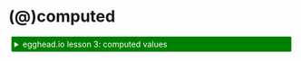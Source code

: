 # (@)computed

<details>
    <summary style="color: white; background:green;padding:5px;margin:5px;border-radius:2px">egghead.io lesson 3: computed values</summary>
    <br>
    <div style="padding:5px;">
        <iframe style="border: none;" width=760 height=427  src="https://egghead.io/lessons/javascript-derive-computed-values-and-manage-side-effects-with-mobx-reactions/embed" />
    </div>
    <a style="font-style:italic;padding:5px;margin:5px;"  href="https://egghead.io/lessons/javascript-derive-computed-values-and-manage-side-effects-with-mobx-reactions">Hosted on egghead.io</a>
</details>

Computed values are values that can be derived from the existing state or other computed values.
Conceptually, they are very similar to formulas in spreadsheets.
Computed values can't be underestimated, as they help you to make your actual modifiable state as small as possible.
Besides that they are highly optimized, so use them wherever possible.

Don't confuse `computed` with `autorun`. They are both reactively invoked expressions,
but use `@computed` if you want to reactively produce a *value* that can be used by other observers and
`autorun` if you don't want to produce a new value but rather want to achieve an *effect*.
For example imperative side effects like logging, making network requests etc.

Computed values are automatically derived from your state if any value that affects them changes.
Computed values can be optimized away in many cases by MobX as they are assumed to be pure.
For example, a computed property won't re-run if none of the data used in the previous computation changed.
Nor will a computed property re-run if is not in use by some other computed property or reaction.
In such cases it will be suspended.

This automatic suspension is very convenient. If a computed value is no longer observed, for example the UI in which it was used no longer exists, MobX can automatically garbage collect it. This differs from `autorun`'s values where you must dispose of them yourself.
It sometimes confuses people new to MobX, that if you create a computed property but don't use it anywhere in a reaction, it will not cache its value and recompute more often than seems necessary.
However, in real life situations this is by far the best default, and you can always forcefully keep a computed value awake if you need to, by using either [`observe`](observe.md) or [`keepAlive`](https://github.com/mobxjs/mobx-utils#keepalive).

Note that `computed` properties are not enumerable. Nor can they be overwritten in an inheritance chain.

## `@computed`

If you have [decorators enabled](../best/decorators.md) you can use the `@computed` decorator on any getter of a class property to declaratively create computed properties.

```javascript
import {observable, computed} from "mobx";

class OrderLine {
    @observable price = 0;
    @observable amount = 1;

    constructor(price) {
        this.price = price;
    }

    @computed get total() {
        return this.price * this.amount;
    }
}
```

Otherwise, use `decorate` to introduce them:

```javascript
import {decorate, observable, computed} from "mobx";

class OrderLine {
    price = 0;
    amount = 1;

    constructor(price) {
        this.price = price;
    }

    get total() {
        return this.price * this.amount;
    }
}
decorate(OrderLine, {
    price: observable,
    amount: observable,
    total: computed
})
```

Both `observable.object` and `extendObservable` will automatically infer getter properties to be computed properties, so the following suffices:

```javascript
const orderLine = observable.object({
    price: 0,
    amount: 1,
    get total() {
        return this.price * this.amount
    }
})
```


## Setters for computed values

It is possible to define a setter for computed values as well. Note that these setters cannot be used to alter the value of the computed property directly,
but they can be used as 'inverse' of the derivation. For example:

```javascript
const orderLine = observable.object({
    price: 0,
    amount: 1,
    get total() {
        return this.price * this.amount
    },
    set total(total) {
        this.price = total / this.amount // infer price from total
    }
})
```

And similarly

```javascript
class Foo {
    @observable length = 2;
    @computed get squared() {
        return this.length * this.length;
    }
    set squared(value) { //this is automatically an action, no annotation necessary
        this.length = Math.sqrt(value);
    }
}
```

_Note: always define the setter *after* the getter, some TypeScript versions are known to declare two properties with the same name otherwise._

## `computed(expression)` as function

`computed` can also be invoked directly as function.
Just like `observable.box(primitive value)` creates a stand-alone observable.
Use `.get()` on the returned object to get the current value of the computation, or `.observe(callback)` to observe its changes.
This form of `computed` is not used very often, but in some cases where you need to pass a "boxed" computed value around it might prove useful.

Example:

```javascript
import {observable, computed} from "mobx";
var name = observable.box("John");

var upperCaseName = computed(() =>
	name.get().toUpperCase()
);

var disposer = upperCaseName.observe(change => console.log(change.newValue));

name.set("Dave");
// prints: 'DAVE'
```

## Options for `computed`

When using `computed` as modifier or as box, it accepts a second options argument with the following optional arguments:

* `name`: String, the debug name used in spy and the MobX devtools
* `context`: The `this` that should be used in the provided expression
* `set`: The setter function to be used. Without setter it is not possible to assign new values to a computed value. If the second argument passed to `computed` is a function, this is assumed to be a setter.
* `equals`: By default `comparer.default`. This acts as a comparison function for comparing the previous value with the next value. If this function considers the previous and next values to be equal, then observers will not be re-evaluated. This is useful when working with structural data, and types from other libraries. For example, a computed [moment](https://momentjs.com/) instance could use `(a, b) => a.isSame(b)`. `comparer.deep` comes in handy if you want to use structural comparison to determine whether the new value is different from the previous value (and as a result notify observers).
* `requiresReaction`: It is recommended to set this one to `true` on very expensive computed values. If you try to read it's value, but the value is not being tracked by some observer (in which case MobX won't cache the value), it will cause the computed to throw, instead of doing an expensive re-evalution.
* `keepAlive`: don't suspend this computed value if it is not observed by anybody. _Be aware, this can easily lead to memory leaks as it will result in every observable used by this computed value, keeping the computed value in memory!_

## `@computed.struct` for structural comparison

The `@computed` decorator does not take arguments. If you want to to create a computed property which does structural comparison, use `@computed.struct`.

## Built-in comparers

MobX provides three built-in `comparer`s which should cover most needs:
- `comparer.identity`: Uses the identity (`===`) operator to determine if two values are the same.
- `comparer.default`: The same as `comparer.identity`, but also considers `NaN` to be equal to `NaN`.
- `comparer.structural`: Performs deep structural comparison to determine if two values are the same.

## Note on error handling

If a computed value throws an exception during its computation, this exception will be caught and rethrown any time its value is read.
It is strongly recommended to always throw `Error`'s, so that the original stack trace is preserved. E.g.: `throw new Error("Uhoh")` instead of `throw "Uhoh"`.
Throwing exceptions doesn't break tracking, so it is possible for computed values to recover from exceptions.

Example:

```javascript
const x = observable(3)
const y = observable(1)
const divided = computed(() => {
    if (y.get() === 0)
        throw new Error("Division by zero")
    return x.get() / y.get()
})

divided.get() // returns 3

y.set(0) // OK
divided.get() // Throws: Division by zero
divided.get() // Throws: Division by zero

y.set(2)
divided.get() // Recovered; Returns 1.5
```
